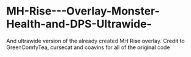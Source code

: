 # MH-Rise---Overlay-Monster-Health-and-DPS-Ultrawide-
And ultrawide version of the already created MH Rise overlay. Credit to GreenComfyTea, cursecat and coavins for all of the original code
